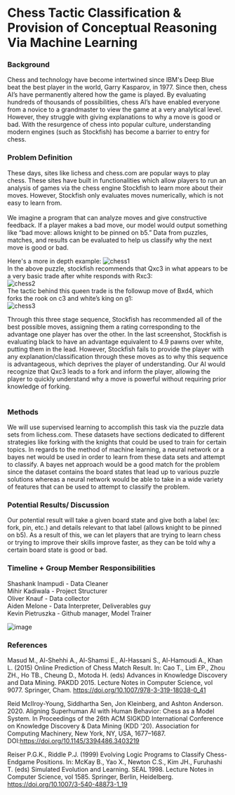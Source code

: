 # Chess Tactic Classification & Provision of Conceptual Reasoning Via Machine Learning
### Background

Chess and technology have become intertwined since IBM's Deep Blue beat the best player in the world, Garry Kasparov, in 1977. Since then, chess AI’s have permanently altered how the game is played. By evaluating hundreds of thousands of possibilities, chess AI’s have enabled everyone from a novice to a grandmaster to view the game at a very analytical level. However, they struggle with giving explanations to why a move is good or bad. With the resurgence of chess into popular culture, understanding modern engines (such as Stockfish) has become a barrier to entry for chess.

### Problem Definition

These days, sites like lichess and chess.com are popular ways to play chess. These sites have built in functionalities which allow players to run an analysis of games via the chess engine Stockfish to learn more about their moves. However, Stockfish only evaluates moves numerically, which is not easy to learn from.<br><br>
We imagine a program that can analyze moves and give constructive feedback. If a player makes a bad move, our model would output something like “bad move: allows knight to be pinned on b5.” Data from puzzles, matches, and results can be evaluated to help us classify why the next move is good or bad.

Here's a more in depth example:
![chess1](https://user-images.githubusercontent.com/32807310/136492810-1b30453b-7ecd-45b8-b948-095ea8937114.JPG)<br>
In the above puzzle, stockfish recommends that Qxc3 in what appears to be a very basic trade after white responds with Rxc3:<br>
![chess2](https://user-images.githubusercontent.com/32807310/136488962-ba4af350-45b1-4261-9cac-669797859343.JPG)<br>
The tactic behind this queen trade is the followup move of Bxd4, which forks the rook on c3 and white’s king on g1:<br>
![chess3](https://user-images.githubusercontent.com/32807310/136489031-06ebc1b1-ffca-4c8f-ba52-969c1590045d.JPG)<br>

Through this three stage sequence, Stockfish has recommended all of the best possible moves, assigning them a rating corresponding to the advantage one player has over the other. In the last screenshot, Stockfish is evaluating black to have an advantage equivalent to 4.9 pawns over white, putting them in the lead. However, Stockfish fails to provide the player with any explanation/classification through these moves as to why this sequence is advantageous, which deprives the player of understanding. Our AI would recognize that Qxc3 leads to a fork and inform the player, allowing the player to quickly understand why a move is powerful without requiring prior knowledge of forking.
<br><br>

### Methods

We will use supervised learning to accomplish this task via the puzzle data sets from lichess.com. These datasets have sections dedicated to different strategies like forking with the knights that could be used to train for certain topics. In regards to the method of machine learning, a neural network or a bayes net would be used in order to learn from these data sets and attempt to classify. A bayes net approach would be a good match for the problem since the dataset contains the board states that lead up to various puzzle solutions whereas a neural network would be able to take in a wide variety of features that can be used to attempt to classify the problem. 

### Potential Results/ Discussion

Our potential result will take a given board state and give both a label (ex: fork, pin, etc.) and details relevant to that label (allows knight to be pinned on b5). As a result of this, we can let players that are trying to learn chess or trying to improve their skills improve faster, as they can be told why a certain board state is good or bad.

### Timeline + Group Member Responsibilities



Shashank Inampudi - Data Cleaner <br>
Mihir Kadiwala - Project Structurer<br>
Oliver Knauf - Data collector<br>
Aiden Melone - Data Interpreter, Deliverables guy<br>
Kevin Pietruszka - Github manager, Model Trainer<br>


![image](https://user-images.githubusercontent.com/48032258/136494906-a0c19442-9e55-457e-a400-01472a5132f5.png)


### References

Masud M., Al-Shehhi A., Al-Shamsi E., Al-Hassani S., Al-Hamoudi A., Khan L. (2015) Online Prediction of Chess Match Result. In: Cao T., Lim EP., Zhou ZH., Ho TB., Cheung D., Motoda H. (eds) Advances in Knowledge Discovery and Data Mining. PAKDD 2015. Lecture Notes in Computer Science, vol 9077. Springer, Cham. https://doi.org/10.1007/978-3-319-18038-0_41

Reid McIlroy-Young, Siddhartha Sen, Jon Kleinberg, and Ashton Anderson. 2020. Aligning Superhuman AI with Human Behavior: Chess as a Model System. In Proceedings of the 26th ACM SIGKDD International Conference on Knowledge Discovery & Data Mining (KDD '20). Association for Computing Machinery, New York, NY, USA, 1677–1687. DOI:https://doi.org/10.1145/3394486.3403219

Reiser P.G.K., Riddle P.J. (1999) Evolving Logic Programs to Classify Chess-Endgame Positions. In: McKay B., Yao X., Newton C.S., Kim JH., Furuhashi T. (eds) Simulated Evolution and Learning. SEAL 1998. Lecture Notes in Computer Science, vol 1585. Springer, Berlin, Heidelberg. https://doi.org/10.1007/3-540-48873-1_19
